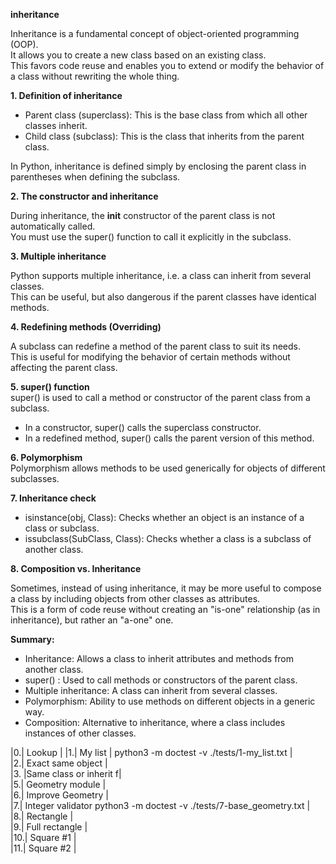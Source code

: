 **inheritance**  

Inheritance is a fundamental concept of object-oriented programming (OOP).  
It allows you to create a new class based on an existing class.  
This favors code reuse and enables you to extend or modify the behavior of a class without rewriting the whole thing.  


**1. Definition of inheritance**  

- Parent class (superclass): This is the base class from which all other classes inherit.  
- Child class (subclass): This is the class that inherits from the parent class.  

In Python, inheritance is defined simply by enclosing the parent class in parentheses when defining the subclass.  

**2. The constructor and inheritance**  

During inheritance, the __init__ constructor of the parent class is not automatically called.  
You must use the super() function to call it explicitly in the subclass.  

**3. Multiple inheritance**  

Python supports multiple inheritance, i.e. a class can inherit from several classes.  
This can be useful, but also dangerous if the parent classes have identical methods.  

**4. Redefining methods (Overriding)**  

A subclass can redefine a method of the parent class to suit its needs.  
This is useful for modifying the behavior of certain methods without affecting the parent class.  


**5. super() function**    
super() is used to call a method or constructor of the parent class from a subclass.  
- In a constructor, super() calls the superclass constructor.  
- In a redefined method, super() calls the parent version of this method.  

**6. Polymorphism**  
Polymorphism allows methods to be used generically for objects of different subclasses.  

**7. Inheritance check**  

- isinstance(obj, Class): Checks whether an object is an instance of a class or subclass.  
- issubclass(SubClass, Class): Checks whether a class is a subclass of another class.  

**8. Composition vs. Inheritance**  

Sometimes, instead of using inheritance, it may be more useful to compose a class by including objects from other classes as attributes.    
This is a form of code reuse without creating an "is-one" relationship (as in inheritance), but rather an "a-one" one.  

**Summary:**  

- Inheritance: Allows a class to inherit attributes and methods from another class.  
- super() : Used to call methods or constructors of the parent class.  
- Multiple inheritance: A class can inherit from several classes.  
- Polymorphism: Ability to use methods on different objects in a generic way.  
- Composition: Alternative to inheritance, where a class includes instances of other classes.  


|0.| Lookup   |
|1.| My list |     python3 -m doctest -v ./tests/1-my_list.txt  |  
|2.| Exact same object  |  
|3. |Same class or inherit f|  
|5.| Geometry module  |  
|6.| Improve Geometry  |  
|7.| Integer validator    python3 -m doctest -v ./tests/7-base_geometry.txt  |  
|8.| Rectangle  |  
|9.| Full rectangle  |  
|10.| Square #1  |  
|11.| Square #2  |  


